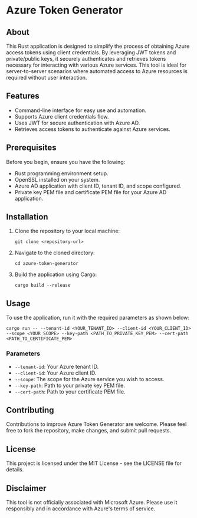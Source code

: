 # Azure Token Generator

## About
This Rust application is designed to simplify the process of obtaining Azure access tokens using client credentials. By leveraging JWT tokens and private/public keys, it securely authenticates and retrieves tokens necessary for interacting with various Azure services. This tool is ideal for server-to-server scenarios where automated access to Azure resources is required without user interaction.

## Features
- Command-line interface for easy use and automation.
- Supports Azure client credentials flow.
- Uses JWT for secure authentication with Azure AD.
- Retrieves access tokens to authenticate against Azure services.

## Prerequisites
Before you begin, ensure you have the following:
- Rust programming environment setup.
- OpenSSL installed on your system.
- Azure AD application with client ID, tenant ID, and scope configured.
- Private key PEM file and certificate PEM file for your Azure AD application.

## Installation
1. Clone the repository to your local machine:
   ```
   git clone <repository-url>
   ```
2. Navigate to the cloned directory:
   ```
   cd azure-token-generator
   ```
3. Build the application using Cargo:
   ```
   cargo build --release
   ```

## Usage
To use the application, run it with the required parameters as shown below:
```
cargo run -- --tenant-id <YOUR_TENANT_ID> --client-id <YOUR_CLIENT_ID> --scope <YOUR_SCOPE> --key-path <PATH_TO_PRIVATE_KEY_PEM> --cert-path <PATH_TO_CERTIFICATE_PEM>
```

### Parameters
- `--tenant-id`: Your Azure tenant ID.
- `--client-id`: Your Azure client ID.
- `--scope`: The scope for the Azure service you wish to access.
- `--key-path`: Path to your private key PEM file.
- `--cert-path`: Path to your certificate PEM file.

## Contributing
Contributions to improve Azure Token Generator are welcome. Please feel free to fork the repository, make changes, and submit pull requests.

## License
This project is licensed under the MIT License - see the LICENSE file for details.

## Disclaimer
This tool is not officially associated with Microsoft Azure. Please use it responsibly and in accordance with Azure's terms of service.

